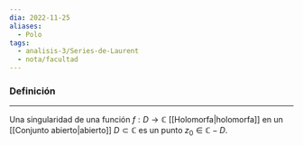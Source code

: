 ```yaml
---
dia: 2022-11-25
aliases:
  - Polo
tags:
  - analisis-3/Series-de-Laurent
  - nota/facultad
---
```

### Definición
---
Una singularidad de una función $f : D \to \mathbb{C}$ [[Holomorfa|holomorfa]] en un [[Conjunto abierto|abierto]] $D \subset \mathbb{C}$ es un punto $z_0 \in \mathbb{C} - D$.